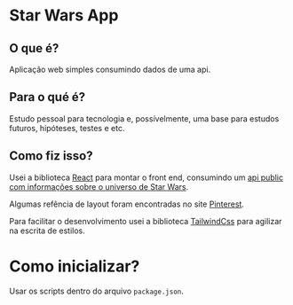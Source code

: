 # Star Wars App

## O que é?

Aplicação web simples consumindo dados de uma api.

## Para o qué é?

Estudo pessoal para tecnologia e, possívelmente, uma base para estudos futuros, hipóteses, testes e etc.

## Como fiz isso?

Usei a biblioteca [React](https://pt-br.reactjs.org/) para montar o front end, consumindo um [api public com informações sobre o universo de Star Wars](https://swapi.dev/).

Algumas refência de layout foram encontradas no site [Pinterest](https://br.pinterest.com/).

Para facilitar o desenvolvimento usei a biblioteca [TailwindCss](https://tailwindcss.com/) para agilizar na escrita de estilos.

# Como inicializar?

Usar os scripts dentro do arquivo ```package.json```.
